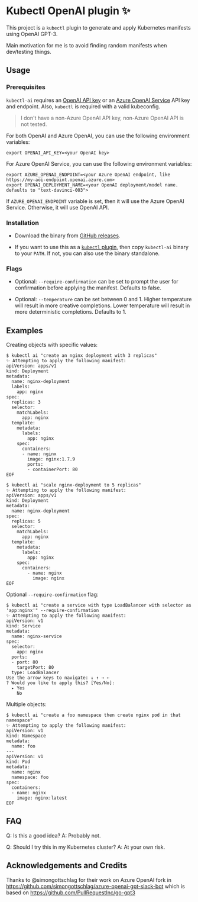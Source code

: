# Kubectl OpenAI plugin ✨

This project is a `kubectl` plugin to generate and apply Kubernetes manifests using OpenAI GPT-3.

Main motivation for me is to avoid finding random manifests when dev/testing things.

## Usage

### Prerequisites

`kubectl-ai` requires an [OpenAI API key](https://platform.openai.com/overview) or an [Azure OpenAI Service](https://aka.ms/azure-openai) API key and endpoint. Also, `kubectl` is required with a valid kubeconfig.

> I don't have a non-Azure OpenAI API key, non-Azure OpenAI API is not tested.

For both OpenAI and Azure OpenAI, you can use the following environment variables:

```shell
export OPENAI_API_KEY=<your OpenAI key>
```

For Azure OpenAI Service, you can use the following environment variables:

```shell
export AZURE_OPENAI_ENDPOINT=<your Azure OpenAI endpoint, like https://my-aoi-endpoint.openai.azure.com>
export OPENAI_DEPLOYMENT_NAME=<your OpenAI deployment/model name. defaults to "text-davinci-003">
```

If `AZURE_OPENAI_ENDPOINT` variable is set, then it will use the Azure OpenAI Service. Otherwise, it will use OpenAI API.

### Installation

- Download the binary from [GitHub releases](https://github.com/sozercan/kubectl-ai/releases).

- If you want to use this as a [`kubectl` plugin](https://kubernetes.io/docs/tasks/extend-kubectl/kubectl-plugins/), then copy `kubectl-ai` binary to your `PATH`. If not, you can also use the binary standalone.

### Flags

- Optional: `--require-confirmation` can be set to prompt the user for confirmation before applying the manifest. Defaults to false.

- Optional: `--temperature` can be set between 0 and 1. Higher temperature will result in more creative completions. Lower temperature will result in more deterministic completions. Defaults to 1.

## Examples

Creating objects with specific values:

```shell
$ kubectl ai "create an nginx deployment with 3 replicas"
✨ Attempting to apply the following manifest:
apiVersion: apps/v1
kind: Deployment
metadata:
  name: nginx-deployment
  labels:
    app: nginx
spec:
  replicas: 3
  selector:
    matchLabels:
      app: nginx
  template:
    metadata:
      labels:
        app: nginx
    spec:
      containers:
      - name: nginx
        image: nginx:1.7.9
        ports:
        - containerPort: 80
EOF
```

```shell
$ kubectl ai "scale nginx-deployment to 5 replicas"
✨ Attempting to apply the following manifest:
apiVersion: apps/v1
kind: Deployment
metadata:
  name: nginx-deployment
spec:
  replicas: 5
  selector:
    matchLabels:
      app: nginx
  template:
    metadata:
      labels:
        app: nginx
    spec:
      containers:
        - name: nginx
          image: nginx
EOF
```

Optional `--require-confirmation` flag:

```shell
$ kubectl ai "create a service with type LoadBalancer with selector as 'app:nginx'" --require-confirmation
✨ Attempting to apply the following manifest:
apiVersion: v1
kind: Service
metadata:
  name: nginx-service
spec:
  selector:
    app: nginx
  ports:
  - port: 80
    targetPort: 80
  type: LoadBalancer
Use the arrow keys to navigate: ↓ ↑ → ←
? Would you like to apply this? [Yes/No]:
  ▸ Yes
    No
```

Multiple objects:

```shell
$ kubectl ai "create a foo namespace then create nginx pod in that namespace"
✨ Attempting to apply the following manifest:
apiVersion: v1
kind: Namespace
metadata:
  name: foo
---
apiVersion: v1
kind: Pod
metadata:
  name: nginx
  namespace: foo
spec:
  containers:
  - name: nginx
    image: nginx:latest
EOF
```

## FAQ

Q: Is this a good idea?
A: Probably not.

Q: Should I try this in my Kubernetes cluster?
A: At your own risk.

## Acknowledgements and Credits

Thanks to @simongottschlag for their work on Azure OpenAI fork in https://github.com/simongottschlag/azure-openai-gpt-slack-bot
which is based on https://github.com/PullRequestInc/go-gpt3
